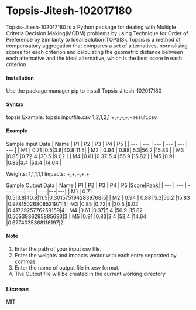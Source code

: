 # Topsis-Jitesh-102017180
Topsis-Jitesh-102017180 is a Python package for dealing with Multiple Criteria Decision Making(MCDM) problems by using Technique for Order of Preference by Similarity to Ideal Solution(TOPSIS).
Topsis is a method of compensatory aggregation that compares a set of alternatives, normalising scores for each criterion and calculating the geometric distance between each alternative and the ideal alternative, which is the best score in each criterion.

#### Installation
Use the package manager pip to install Topsis-Jitesh-102017180

#### Syntax
topsis <InputDataFile> <Weights> <Impacts> <ResultFileName>
Example:
topsis inputfile.csv 1,2,1,2,1 +,+,-,+,- result.csv

#### Example
Sample Input Data
| Name | P1 | P2 | P3 | P4 | P5 |
| --- | --- | --- | --- | --- | --- |
| M1 | 0.71 |0.5|3.8|40.8|11.5|
| M2 | 0.94 | 0.88| 5.3|56.2 |15.83 |
| M3 |0.85 |0.72|4 |30.5 |9.02 |
| M4 |0.61  |0.37|5.4 |56.9 |15.82 |
| M5 |0.91 |0.83|3.4 |53.4 |14.64 |

Weights: 1,1,1,1,1
Impacts: +,+,+,+,+

Sample Output Data
| Name | P1 | P2 | P3 | P4 | P5 |Score|Rank|
| --- | --- | --- | --- | --- | --- |---|---|
| M1 | 0.71 |0.5|3.8|40.8|11.5|0.3015751942839768|5|
| M2 | 0.94 | 0.88| 5.3|56.2 |15.83 |0.97815026808521971|1
| M3 |0.85 |0.72|4 |30.5 |9.02 |0.4172925776259159|4
| M4 |0.61  |0.37|5.4 |56.9 |15.82 |0.5053936295885693|3
| M5 |0.91 |0.83|3.4 |53.4 |14.64 |0.6774035368116197|2

#### Note
1. Enter the path of your input csv file.
2. Enter the weights and impacts vector with each entry separated by commas.
3. Enter the name of output file in .csv format.
4. The Output file will be created in the current working directory

### License
MIT